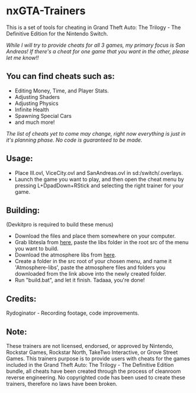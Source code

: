 # nxGTA-Trainers
This is a set of tools for cheating in Grand Theft Auto: The Trilogy - The Definitive Edition for the Nintendo Switch.

*While I will try to provide cheats for all 3 games, my primary focus is San Andreas! If there's a cheat for one game that you want
in the other, please let me know!!*
## You can find cheats such as: 
* Editing Money, Time, and Player Stats.
* Adjusting Shaders
* Adjusting Physics
* Infinite Health
* Spawning Special Cars
* and much more!

*The list of cheats yet to come may change, right now everything is just in it's planning phase. No code is guaranteed to be made.*

## Usage:
* Place III.ovl, ViceCity.ovl and SanAndreas.ovl in sd:/switch/.overlays.
* Launch the game you want to play, and then open the cheat menu by pressing L+DpadDown+RStick and selecting the right trainer for your game.

## Building:
(Devkitpro is required to build these menus)
* Download the files and place them somewhere on your computer.
* Grab libtesla from [here](https://github.com/WerWolv/Tesla-Template), paste the libs folder in the root src of the menu you want to build.
* Download the atmosphere libs from [here](https://github.com/Atmosphere-NX/Atmosphere-libs).
* Create a folder in the src root of your chosen menu, and name it 'Atmosphere-libs', paste the atmosphere files and folders you downloaded from the link above
into the newly created folder.
* Run "build.bat", and let it finish. Tadaaa, you're done!

## Credits:
Rydoginator - Recording footage, code improvements.

## Note:
These trainers are not licensed, endorsed, or approved by Nintendo, Rockstar Games, Rockstar North, TakeTwo Interactive, or Grove Street Games. 
This trainers purpose is to provide users with cheats for the games included in the Grand Theft Auto: The Trilogy - The Definitive Edition bundle, all cheats have been
created through the process of cleanroom reverse engineering. No copyrighted code has been used to create these trainers, therefore no laws have been broken.
